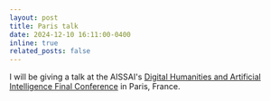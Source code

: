 ```yaml
---
layout: post
title: Paris talk
date: 2024-12-10 16:11:00-0400
inline: true
related_posts: false
---
```


I will be giving a talk at the AISSAI's [Digital Humanities and Artificial Intelligence Final Conference](https://semtemiahn.hypotheses.org/final-conference) in Paris, France.
